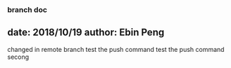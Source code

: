 ### branch doc
date: 2018/10/19
author: Ebin Peng
------
changed in remote branch
test the push command
test the push command secong